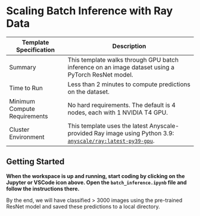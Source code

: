 # Scaling Batch Inference with Ray Data

| Template Specification | Description |
| ---------------------- | ----------- |
| Summary | This template walks through GPU batch inference on an image dataset using a PyTorch ResNet model. |
| Time to Run | Less than 2 minutes to compute predictions on the dataset. |
| Minimum Compute Requirements | No hard requirements. The default is 4 nodes, each with 1 NVIDIA T4 GPU. |
| Cluster Environment | This template uses the latest Anyscale-provided Ray image using Python 3.9: [`anyscale/ray:latest-py39-gpu`](https://docs.anyscale.com/reference/base-images/ray-240/py39). |

## Getting Started

**When the workspace is up and running, start coding by clicking on the Jupyter or VSCode icon above. Open the `batch_inference.ipynb` file and follow the instructions there.**

By the end, we will have classified > 3000 images using the pre-trained ResNet model and saved these predictions to a local directory.
